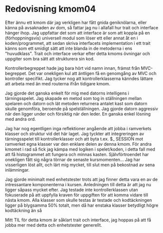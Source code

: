 ---
---
Redovisning kmom04
=========================

Efter ännu ett kmom där jag verkligen har fått gnida geniknölarna, eller känna på avsaknaden av dom, så fattar jag nu i allafall hur trait och interface hänger ihop. Jag uppfattar det som att interface är som att koppla på en (förhoppningsvis) universell modul som löser ett eller annat åt en i koden/programmet, att sedan skriva interfacets implementation i ett trait känns som ett smidigt sätt att inte blanda in de metoderna i ens "huvudklass". Trait och interface verkar efter detta kmoms övningar och uppgiter som bra sätt att strukturera sin kod.

Kontrollerbegreppet hade jag bara hört vid namn innan, främst från MVC-begreppet. Det var onekligen kul att äntligen få en genomgång av MVC och kontroller specifikt. Jag tycker nog att kontrollerklasserna känndes lättare att arbeta med än med routerna ifrån tidigare kmom.  

Jag gjorde det ganska enkelt för mig med datorns intelligens i tärningsspelet. Jag skapade en metod som tog in ställningen mellan spelaren och datorn och lät metoden returnera antalet kast som datorn skulle genomföra, beroende på spelställningen. Jag gjorde  datorn aggressiv när den ligger under och försiktig när den leder. En ganska enkel lösning med andra ord.  

Jag har nog egentligen inga reflektioner angående att jobba i ramverkets klasser och struktur vid det här laget. Jag tyckter att integreringen av tärningsspelet till kontrollerklasser och att byta t.ex. $_ SESSION mot ramverket egna klasser var den enklare delen av denna kmom.
För andra kmomet i rad så fick jag kämpa med logiken i spelet/koden, i detta fall med att få histogrammet att fungera och minnas kasten. Självförtroendet har onekligen fått sig några törnar de senaste kursmomenten... Jag har visserligen löst allt, och lärt mig mycket, till slut men på bekostnad av sena inlämningar.

Jag gjorde minimalt med enhetstester trots att jag finner detta vara en av de intressantare komponenterna i kursen. Anledningen till detta är att jag nu ligger såpass mycket efter.
Jag testade inte kontrollerklassen utan fokuserade på att uppfylla kraven för uppgiften för att komma vidare till nästa kmom.  Alla klasser som skulle testas är testade och kodtäckningen ligger på blygsamma 50% totalt, men då har enstaka klasser betydligt högre kodtäckning än så

Mitt TIL för detta kmom är såklart trait och interface, jag hoppas på att få jobba mer med detta och enhetstester generellt.

